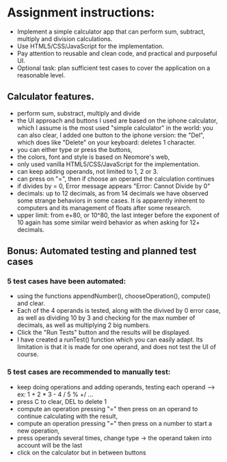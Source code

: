 # Assignment instructions:

- Implement a simple calculator app that can perform sum, subtract, multiply and division calculations.  
- Use HTML5/CSS/JavaScript for the implementation.   
- Pay attention to reusable and clean code, and practical and purposeful UI.
- Optional task: plan sufficient test cases to cover the application on a reasonable level.

## Calculator features.
- perform sum, substract, multiply and divide
- the UI approach and buttons I used are based on the iphone calculator, which I assume is the most used "simple calculator" in the world: you can also clear, 
 I added one button to the iphone version: the "Del", which does like "Delete" on your keyboard: deletes 1 character.
- you can either type or press the buttons,
- the colors, font and style is based on Neomore's web,
- only used vanilla HTML5/CSS/JavaScript for the implementation.
- can keep adding operands, not limited to 1, 2 or 3.
- can press on "=", then if choose an operand the calculation continues
- if divides by = 0, Error message appears "Error: Cannot Divide by 0"
- decimals: up to 12 decimals, as from 14 decimals we have observed some strange behaviors in some cases. It is apparently inherent to computers and its management of floats after some research.
- upper limit: from e+80, or 10^80, the last integer before the exponent of 10 again has some similar weird behavior as when asking for 12+ decimals.

## Bonus: Automated testing and planned test cases

### 5 test cases have been automated:
- using the functions appendNumber(), chooseOperation(), compute() and clear. 
- Each of the 4 operands is tested, along with the divived by 0 error case, as well as dividing 10 by 3 and checking for the max number of decimals, as well as multiplying 2 big numbers. 
- Click the "Run Tests" button and the results will be displayed. 
- I have created a runTest() function which you can easily adapt. Its limitation is that it is made for one operand, and does not test the UI of course.

### 5 test cases are recommended to manually test:
-  keep doing operations and adding operands, testing each operand --> ex: 1 + 2 * 3 - 4 / 5 % +/ ...
-  press C to clear, DEL to delete 1
-  compute an operation pressing "=" then press on an operand to continue calculating with the result, 
-  compute an operation pressing "=" then press on a number to start a new operation,
-  press operands several times, change type -> the operand taken into account will be the last
-  click on the calculator but in between buttons
